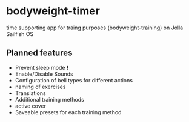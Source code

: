 # bodyweight-timer

time supporting app for traing purposes (bodyweight-training) on Jolla Sailfish OS

## Planned features
* Prevent sleep mode **!**
* Enable/Disable Sounds
* Configuration of bell types for different actions
* naming of exercises
* Translations
* Additional training methods
* active cover
* Saveable presets for each training method
